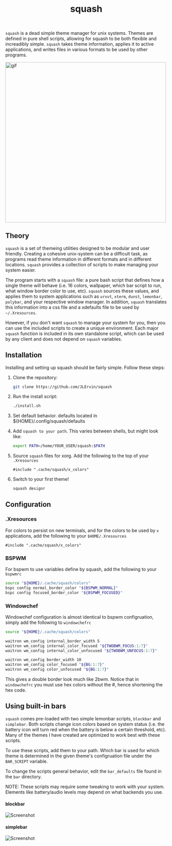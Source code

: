 <div align='center'>
    <h1>squash</h1><br>
</div>

`squash` is a dead simple theme manager for unix systems.
Themes are defined in pure shell scripts, allowing for squash to be both flexible and increadibly simple. 
`squash` takes theme information, applies it to active applications,
and writes files in various formats to be used by other programs. 

<img src="https://imgur.com/zmk2y1m.gif" alt="gif" align="center" width="500px">

## Theory

`squash` is a set of themeing utilities designed to be modular and user friendly.
Creating a cohesive unix-system can be a difficult task, as programs read theme 
information in different formats and in different locations.
`squash` provides a collection of scripts to make managing your system easier. 

The program starts with a `squash` file: a pure bash script that defines how a single
theme will behave (i.e. 16 colors, wallpaper, which bar script to run, what window border color
to use, etc). `squash` sources these values, and applies them to system applications such as `urxvt`, 
`xterm`, `dunst`, `lemonbar`, `polybar`, and your respective window manager. 
In addition, `squash` translates this information into a css file and a xdefaults file to be used
by `~/.Xresources`. 

However, if you don't want `squash` to manage your system for you, then you can use the included
scripts to create a unique environment. Each major `squash` function is included in its own
standalone script, which can be used by any client and does not depend on `squash` variables. 

## Installation

Installing and setting up squash should be fairly simple. Follow these steps:

1) Clone the repository:
    ```sh
    git clone https://github.com/JLErvin/squash
    ```

2) Run the install script: 
    ```sh
    ./install.sh
    ```

3) Set default behavior. defaults located in ${HOME}/.config/squash/defaults

4) Add `squash to your path`. This varies between shells, but might look like: 
    ```zsh
    export PATH=/home/YOUR_USER/squash:$PATH
    ```

5) Source `squash` files for xorg. Add the following to the top of your `.Xresources`
    ```xdefaults
    #include ".cache/squash/x_colors"
    ```

6) Switch to your first theme!
    ```bash
    squash designr
    ```

## Configuration

### .Xresources

For colors to persist on new terminals, and for the colors to be used by `x` applications, 
add the following to your `$HOME/.Xresources`

```xdefaults
#include ".cache/squash/x_colors"
```

### BSPWM

For bspwm to use variables define by squash, add the following to your `bspwmrc`

```bash
source "${HOME}/.cache/squash/colors"
bspc config normal_border_color "${BSPWM_NORMAL}"
bspc config focused_border_color "${BSPWM_FOCUSED}"
```

### Windowchef

Windowchef configuration is almost identical to bspwm configruation, 
simply add the following to `windowchefrc`

```bash
source "${HOME}/.cache/squash/colors"

waitron wm_config internal_border_width 5 
waitron wm_config internal_color_focused "${TWOBWM_FOCUS:1:7}"
waitron wm_config internal_color_unfocused "${TWOBWM_UNFOCUS:1:7}"

waitron wm_config border_width 10
waitron wm_config color_focused "${BG:1:7}"
waitron wm_config color_unfocused "${BG:1:7}" 
```

This gives a double border look much like 2bwm.
Notice that in `windowchefrc` you must use hex colors
without the #, hence shortening the hex code. 

## Using built-in bars

`squash` comes pre-loaded with two simple lemonbar scripts, `blockbar` and `simplebar`.
Both scripts change icon colors based on system status (i.e. the battery icon will turn red
when the battery is below a certain threshold, etc). Many of the themes I have created
are optimized to work best with these scripts. 

To use these scripts, add them to your path. Which bar is used for which theme is determined 
in the given theme's configruation file under the `BAR_SCRIPT` variable.

To change the scripts general behavior, edit the `bar_defaults` file found in the `bar` directory. 

NOTE: These scripts may require some tweaking to work with your system. Elements like battery/audio levels
may depend on what backends you use. 

#### blockbar
![Screenshot](https://i.imgur.com/aic9jPm.png)
#### simplebar
![Screenshot](https://i.imgur.com/Kxx9Yps.png)
